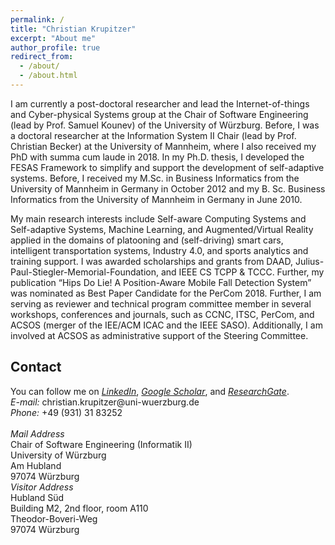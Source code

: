 ```yaml
---
permalink: /
title: "Christian Krupitzer"
excerpt: "About me"
author_profile: true
redirect_from: 
  - /about/
  - /about.html
---
```


I am currently a post-doctoral researcher and lead the Internet-of-things and Cyber-physical Systems group at the Chair of Software Engineering (lead by Prof. Samuel Kounev) of the University of Würzburg. Before, I was a doctoral researcher at the Information System II Chair (lead by Prof. Christian Becker) at the University of Mannheim, where I also received my PhD with summa cum laude in 2018. In my Ph.D. thesis, I developed the FESAS Framework to simplify and support the development of self-adaptive systems. Before, I received my M.Sc. in Business Informatics from the University of Mannheim in Germany in October 2012 and my B. Sc. Business Informatics from the University of Mannheim in Germany in June 2010.

My main research interests include Self-aware Computing Systems and Self-adaptive Systems, Machine Learning, and Augmented/Virtual Reality applied in the domains of platooning and (self-driving) smart cars, intelligent transportation systems, Industry 4.0, and sports analytics and training support. I was awarded scholarships and grants from DAAD, Julius-Paul-Stiegler-Memorial-Foundation, and IEEE CS TCPP & TCCC. Further, my publication “Hips Do Lie! A Position-Aware Mobile Fall Detection System” was nominated as Best Paper Candidate for the PerCom 2018. Further, I am serving as reviewer and technical program committee member in several workshops, conferences and journals, such as CCNC, ITSC, PerCom, and ACSOS (merger of the IEE/ACM ICAC and the IEEE SASO). Additionally, I am involved at ACSOS as administrative support of the Steering Committee.


## Contact


<section class="vcard">
    <div>
      You can follow me on <em><a href="https://www.linkedin.com/in/christian-krupitzer/">LinkedIn</a></em>, <em><a href="https://scholar.google.de/citations?user=SMPWdaoAAAAJ&hl=de/">Google Scholar</a></em>, and <em><a href="https://www.researchgate.net/profile/Christian_Krupitzer">ResearchGate</a></em>. <br />
      <em>E-mail:</em> christian.krupitzer@uni-wuerzburg.de <br />
      <em>Phone:</em> +49 (931) 31 83252  <br /> <br />
    </div>
    <div class="contactleft">
      <em>Mail Address</em> <br />
      Chair of Software Engineering (Informatik II) <br />
      University of Würzburg <br />
      Am Hubland <br />
      97074 Würzburg <br />
    </div>
    <div class="contactright">
      <em>Visitor Address</em> <br />
      Hubland Süd <br />
      Building M2, 2nd floor, room A110 <br />
      Theodor-Boveri-Weg <br />
      97074 Würzburg
    </div>
</section>
